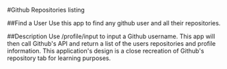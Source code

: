#Github Repositories listing

##Find a User
Use this app to find any github user and all their repositories.

##Description
Use /profile/input to input a Github username. This app will then call Github's
API and return a list of the users repositories and profile information.
This application's design is a close recreation of Github's repository tab for
learning purposes.

